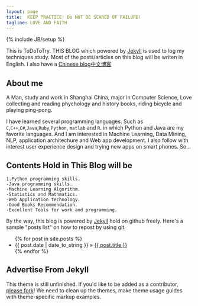 ```yaml
---
layout: page
title:  KEEP PRACTICE! Do NOT BE SCARED OF FAILURE!
tagline: LOVE AND FAITH
---
```

{% include JB/setup %}

This is ToDoToTry. THIS BLOG which powered by [Jekyll](http://jekyllrb.com/) is used to log my techniques study. Most of the posts/articles on this blog will be writen in English. I also have a [Chinese blog中文博客](http://www.cnblogs.com/ToDoToTry/)


## About me

A Man, study and work in Shanghai China, major in Computer Science, Love collecting and reading phychology and history books, riding bicycle and playing ping-pong.

I have learned several programming languages. Such as `C`,`C++`,`C#`,`Java`,`Ruby`,`Python`, `matlab` and `R`. in which Python and Java are my favorite languages. And I am interested in Machine Learning, Data Mining, NLP, application architechure and Web app development. I also follow with interest user experience design and trying new apps on smart phones. So...


## Contents Hold in This Blog will be

	1.Python programming skills.
	-Java programming skills.
	-Machine Learning Algorithm.
	-Statistics and Mathmatics.
	-Web Application technology.
	-Good Books Recommendation.
	-Excellent Tools for work and programming.


By the way, this blog is powered by [Jekyll](http://jekyllrb.com/) hold on github freely.  Here's a sample "posts list" on how to repost by using git.

<ul class="posts">
  {% for post in site.posts %}
    <li><span>{{ post.date | date_to_string }}</span> &raquo; <a href="{{ BASE_PATH }}{{ post.url }}">{{ post.title }}</a></li>
  {% endfor %}
</ul>

## Advertise From Jekyll

This theme is still unfinished. If you'd like to be added as a contributor, [please fork](http://github.com/plusjade/jekyll-bootstrap)!
We need to clean up the themes, make theme usage guides with theme-specific markup examples.


